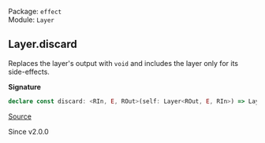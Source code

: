 Package: `effect`<br />
Module: `Layer`<br />

## Layer.discard

Replaces the layer's output with `void` and includes the layer only for its
side-effects.

**Signature**

```ts
declare const discard: <RIn, E, ROut>(self: Layer<ROut, E, RIn>) => Layer<never, E, RIn>
```

[Source](https://github.com/Effect-TS/effect/tree/main/packages/effect/src/Layer.ts#L278)

Since v2.0.0